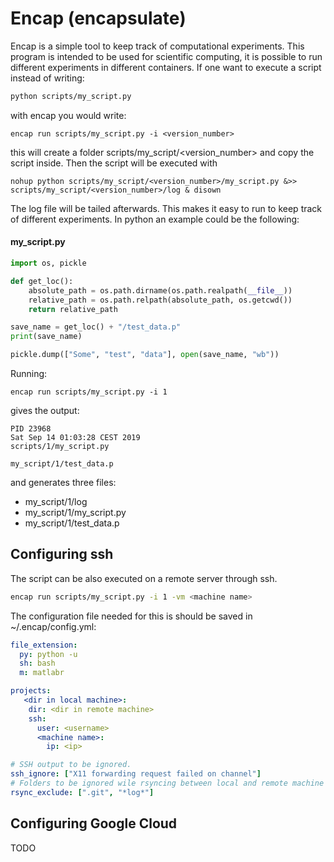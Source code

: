 # Encap (encapsulate)
Encap is a simple tool to keep track of computational experiments.
This program is intended to be used for scientific computing, it is possible to run different experiments in different containers.
If one want to execute a script instead of writing:
```bash
python scripts/my_script.py
```
with encap you would write:
```
encap run scripts/my_script.py -i <version_number>
```
this will create a folder scripts/my_script/<version_number> and copy the script inside.
Then the script will be executed with
```
nohup python scripts/my_script/<version_number>/my_script.py &>> scripts/my_script/<version_number>/log & disown
```
The log file will be tailed afterwards. This makes it easy to run to keep track of different experiments. In python an example could be the following:

#### my_script.py
```python
import os, pickle

def get_loc():
    absolute_path = os.path.dirname(os.path.realpath(__file__))
    relative_path = os.path.relpath(absolute_path, os.getcwd())
    return relative_path

save_name = get_loc() + "/test_data.p"
print(save_name)

pickle.dump(["Some", "test", "data"], open(save_name, "wb"))
```
Running:
```
encap run scripts/my_script.py -i 1
```

gives the output:
```
PID 23968
Sat Sep 14 01:03:28 CEST 2019
scripts/1/my_script.py   

my_script/1/test_data.p
```
and generates three files:
* my_script/1/log
* my_script/1/my_script.py
* my_script/1/test_data.p

## Configuring ssh
The script can be also executed on a remote server through ssh.

```bash
encap run scripts/my_script.py -i 1 -vm <machine name>
```
The configuration file needed for this is should be saved in ~/.encap/config.yml:
```yml
file_extension:
  py: python -u
  sh: bash
  m: matlabr

projects:
   <dir in local machine>:
    dir: <dir in remote machine>
    ssh:
      user: <username>
      <machine name>:
        ip: <ip>

# SSH output to be ignored.
ssh_ignore: ["X11 forwarding request failed on channel"]
# Folders to be ignored wile rsyncing between local and remote machine
rsync_exclude: [".git", "*log*"]
```

## Configuring Google Cloud
TODO
